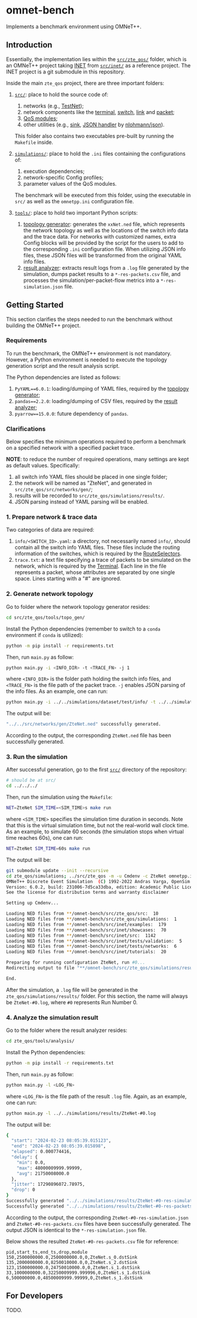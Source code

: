 # omnet-bench
Implements a benchmark environment using OMNeT++.

## Introduction
Essentially, the implementation lies within the [`src/zte_qos/`](src/zte_qos/) folder, which is an OMNeT++ project taking [INET](https://inet.omnetpp.org/) from [`src/inet/`](src/inet/) as a reference project. The INET project is a git submodule in this repository.

Inside the main `zte_qos` project, there are three important folders:
1. [`src/`](src/zte_qos/src/): place to hold the source code of:
    1. networks (e.g., [TestNet](src/zte_qos/src/networks/TestNet.ned));
    2. network components like the [terminal](src/zte_qos/src/terminal/), [switch](src/zte_qos/src/switch/), [link](src/zte_qos/src/link/) and [packet](src/zte_qos/src/packet/);
    3. [QoS modules](src/zte_qos/src/pipeline/);
    4. other utilities (e.g., [sink](src/zte_qos/src/sink/), [JSON handler](src/zte_qos/src/util/json.h) by [nlohmann/json](https://github.com/nlohmann/json)).
    
    This folder also contains two executables pre-built by running the `Makefile` inside.
2. [`simulations/`](src/zte_qos/simulations/): place to hold the `.ini` files containing the configurations of:
    1. execution dependencies;
    2. network-specific Config profiles;
    3. parameter values of the QoS modules.

    The benchmark will be executed from this folder, using the executable in `src/` as well as the `omnetpp.ini` configuration file.
3. [`tools/`](src/zte_qos/tools/): place to hold two important Python scripts:
    1. [topology generator](src/zte_qos/tools/topo_gen/): generates the `xxNet.ned` file, which represents the network topology as well as the locations of the switch info data and the trace data. For networks with customized names, extra Config blocks will be provided by the script for the users to add to the corresponding `.ini` configuration file. When utilizing JSON info files, these JSON files will be transformed from the original YAML info files.
    2. [result analyzer](src/zte_qos/tools/analysis/): extracts result logs from a `.log` file generated by the simulation, dumps packet results to a `*-res-packets.csv` file, and processes the simulation/per-packet-flow metrics into a `*-res-simulation.json` file.

## Getting Started
This section clarifies the steps needed to run the benchmark without building the OMNeT++ project.

### Requirements
To run the benchmark, the OMNeT++ environment is not mandatory. However, a Python environment is needed to execute the topology generation script and the result analysis script.

The Python dependencies are listed as follows:
1. `PyYAML==6.0.1`: loading/dumping of YAML files, required by the [topology generator](src/zte_qos/tools/topo_gen/requirements.txt);
2. `pandas==2.2.0`: loading/dumping of CSV files, required by the [result analyzer](src/zte_qos/tools/analysis/requirements.txt);
3. `pyarrow==15.0.0`: future dependency of `pandas`.

### Clarifications
Below specifies the minimum operations required to perform a benchmark on a specified network with a specified packet trace.

**NOTE**: to reduce the number of required operations, many settings are kept as default values. Specifically:
1. all switch info YAML files should be placed in one single folder;
2. the network will be named as "ZteNet", and generated in `src/zte_qos/src/networks/gen/`;
3. results will be recorded to `src/zte_qos/simulations/results/`.
4. JSON parsing instead of YAML parsing will be enabled.

### 1. Prepare network & trace data
Two categories of data are required:
1. `info/<SWITCH_ID>.yaml`: a directory, not necessarily named `info/`, should contain all the switch info YAML files. These files include the routing information of the switches, which is required by the [RouteSelectors](src/zte_qos/src/switch/routing/RouteSelector.ned).
2. `trace.txt`: a text file specifying a trace of packets to be simulated on the network, which is required by the [Terminal](src/zte_qos/src/terminal/Terminal.ned). Each line in the file represents a packet, whose attributes are separated by one single space. Lines starting with a "#" are ignored.

### 2. Generate network topology
Go to folder where the network topology generator resides:
```bash
cd src/zte_qos/tools/topo_gen/
```

Install the Python dependencies (remember to switch to a `conda` environment if `conda` is utilized):
```bash
python -m pip install -r requirements.txt
```

Then, run `main.py` as follow:
```bash
python main.py -i <INFO_DIR> -t <TRACE_FN> -j 1
```
where `<INFO_DIR>` is the folder path holding the switch info files, and `<TRACE_FN>` is the file path of the packet trace. `-j` enables JSON parsing of the info files. As an example, one can run:
```bash
python main.py -i ../../simulations/dataset/test/info/ -t ../../simulations/dataset/test/trace.txt -j 1
```
The output will be:
```bash
"../../src/networks/gen/ZteNet.ned" successfully generated.
```
According to the output, the corresponding `ZteNet.ned` file has been successfully generated.

### 3. Run the simulation
After successful generation, go to the first [`src/`](src/) directory of the repository:
```bash
# should be at src/
cd ../../../
```

Then, run the simulation using the `Makefile`:
```bash
NET=ZteNet SIM_TIME=<SIM_TIME>s make run
```
where `<SIM_TIME>` specifies the simulation time duration in seconds. Note that this is the virtual simulation time, but not the real-world wall clock time. As an example, to simulate 60 seconds (the simulation stops when virtual time reaches 60s), one can run:
```bash
NET=ZteNet SIM_TIME=60s make run
```
The output will be:
```bash
git submodule update --init --recursive
cd zte_qos/simulations; ../src/zte_qos -m -u Cmdenv -c ZteNet omnetpp.ini --sim-time-limit=60s
OMNeT++ Discrete Event Simulation  (C) 1992-2022 Andras Varga, OpenSim Ltd.
Version: 6.0.2, build: 231006-7d5ca33dba, edition: Academic Public License -- NOT FOR COMMERCIAL USE
See the license for distribution terms and warranty disclaimer

Setting up Cmdenv...

Loading NED files from **/omnet-bench/src/zte_qos/src:  10
Loading NED files from **/omnet-bench/src/zte_qos/simulations:  1
Loading NED files from **/omnet-bench/src/inet/examples:  179
Loading NED files from **/omnet-bench/src/inet/showcases:  70
Loading NED files from **/omnet-bench/src/inet/src:  1142
Loading NED files from **/omnet-bench/src/inet/tests/validation:  5
Loading NED files from **/omnet-bench/src/inet/tests/networks:  6
Loading NED files from **/omnet-bench/src/inet/tutorials:  20

Preparing for running configuration ZteNet, run #0...
Redirecting output to file "**/omnet-bench/src/zte_qos/simulations/results/ZteNet-#0.log"...

End.
```

After the simulation, a `.log` file will be generated in the `zte_qos/simulations/results/` folder. For this section, the name will always be `ZteNet-#0.log`, where `#0` represents Run Number 0.

### 4. Analyze the simulation result
Go to the folder where the result analyzer resides:
```bash
cd zte_qos/tools/analysis/
```

Install the Python dependencies:
```bash
python -m pip install -r requirements.txt
```

Then, run `main.py` as follow:
```bash
python main.py -l <LOG_FN>
```
where `<LOG_FN>` is the file path of the result `.log` file. Again, as an example, one can run:
```bash
python main.py -l ../../simulations/results/ZteNet-#0.log
```
The output will be:
```bash
{
  "start": "2024-02-23 08:05:39.015123",
  "end": "2024-02-23 08:05:39.015898",
  "elapsed": 0.000774416,
  "delay": {
    "min": 0.0,
    "max": 48000009999.99999,
    "avg": 21750008000.0
  },
  "jitter": 17290896072.78975,
  "drop": 0
}
Successfully generated "../../simulations/results/ZteNet-#0-res-simulation.json"
Successfully generated "../../simulations/results/ZteNet-#0-res-packets.csv"
```
According to the output, the corresponding `ZteNet-#0-res-simulation.json` and `ZteNet-#0-res-packets.csv` files have been successfully generated. The output JSON is identical to the `*-res-simulation.json` file.

Below shows the resulted `ZteNet-#0-res-packets.csv` file for reference:
```csv
pid,start_ts,end_ts,drop,module
150,2500000000.0,2500000000.0,0,ZteNet.s_0.dstSink
135,2000000000.0,8250010000.0,0,ZteNet.s_2.dstSink
123,1500000000.0,24750010000.0,0,ZteNet.s_1.dstSink
33,1000000000.0,32250009999.999996,0,ZteNet.s_1.dstSink
6,500000000.0,48500009999.99999,0,ZteNet.s_1.dstSink
```

## For Developers

TODO.
